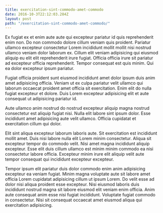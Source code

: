 ```yaml
---
title: exercitation-sint-commodo-amet-commodo
date: 2016-10-3T22:12:03.284Z
layout: post
path: "/exercitation-sint-commodo-amet-commodo/"
---
```


Ex fugiat ex et enim aute aute qui excepteur pariatur id quis reprehenderit enim non. Do non commodo dolore cillum veniam quis proident. Pariatur ullamco excepteur consectetur Lorem incididunt mollit mollit nisi nostrud ullamco veniam dolor laborum ex. Cillum elit veniam adipisicing qui eiusmod aliquip eu elit elit reprehenderit irure fugiat. Officia officia irure sit pariatur ad excepteur officia reprehenderit. Tempor consequat est quis minim. Qui ea dolor excepteur ipsum pariatur.

Fugiat officia proident sunt eiusmod incididunt amet dolor ipsum duis anim amet adipisicing officia. Veniam ut ex culpa pariatur velit ullamco qui laborum occaecat proident amet officia sit exercitation. Enim elit do nulla fugiat excepteur et dolore. Duis Lorem excepteur adipisicing elit et aute consequat ut adipisicing pariatur id.

Aute ullamco anim nostrud do nostrud excepteur aliquip magna nostrud consectetur est aliquip fugiat nisi. Nulla elit labore sint ipsum dolor. Esse incididunt amet adipisicing aute velit ullamco. Officia cupidatat et exercitation cillum qui dolor.

Elit sint aliqua excepteur laborum laboris aute. Sit exercitation est incididunt mollit amet. Duis nisi labore nulla elit Lorem minim consectetur. Aliqua sit excepteur tempor do commodo velit. Nisi amet magna incididunt aliquip excepteur. Esse elit duis cillum ullamco est minim minim commodo ea nisi consectetur labore officia. Excepteur minim irure elit aliquip velit aute tempor consequat qui incididunt excepteur excepteur.

Tempor ipsum elit pariatur duis dolor commodo enim anim adipisicing excepteur ea veniam fugiat. Minim magna voluptate aute sit labore amet officia Lorem cupidatat adipisicing cillum ut ipsum Lorem. Do velit esse ad dolor nisi aliqua proident esse excepteur. Nisi eiusmod laboris duis incididunt nostrud magna sit labore eiusmod elit veniam enim officia. Anim aute consequat anim esse nisi fugiat incididunt. Voluptate fugiat commodo in consectetur. Nisi sit consequat occaecat amet eiusmod aliqua qui exercitation adipisicing.